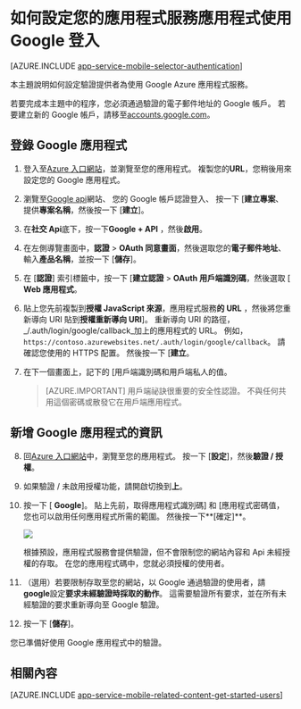 <properties
    pageTitle="如何設定 Google 驗證您的應用程式服務應用程式"
    description="瞭解如何設定 Google 驗證您的應用程式服務應用程式。"
    services="app-service"
    documentationCenter=""
    authors="mattchenderson"
    manager="erikre"
    editor=""/>

<tags
    ms.service="app-service-mobile"
    ms.workload="mobile"
    ms.tgt_pltfrm="na"
    ms.devlang="multiple"
    ms.topic="article"
    ms.date="10/01/2016"
    ms.author="mahender"/>

# <a name="how-to-configure-your-app-service-application-to-use-google-login"></a>如何設定您的應用程式服務應用程式使用 Google 登入

[AZURE.INCLUDE [app-service-mobile-selector-authentication](../../includes/app-service-mobile-selector-authentication.md)]

本主題說明如何設定驗證提供者為使用 Google Azure 應用程式服務。

若要完成本主題中的程序，您必須通過驗證的電子郵件地址的 Google 帳戶。 若要建立新的 Google 帳戶，請移至[accounts.google.com](http://go.microsoft.com/fwlink/p/?LinkId=268302)。

## <a name="register"></a>登錄 Google 應用程式

1. 登入至[Azure 入口網站]，並瀏覽至您的應用程式。 複製您的**URL**，您稍後用來設定您的 Google 應用程式。

2. 瀏覽至[Google api](http://go.microsoft.com/fwlink/p/?LinkId=268303)網站、 您的 Google 帳戶認證登入、 按一下 [**建立專案**、 提供**專案名稱**，然後按一下 [**建立**]。

3. 在**社交 Api**底下，按一下**Google + API** ，然後**啟用**。

4. 在左側導覽畫面中，**認證** > **OAuth 同意畫面**，然後選取您的**電子郵件地址**、 輸入**產品名稱**，並按一下 [**儲存**]。

5. 在 [**認證**] 索引標籤中，按一下 [**建立認證** > **OAuth 用戶端識別碼**，然後選取 [ **Web 應用程式**。

6. 貼上您先前複製到**授權 JavaScript 來源**，應用程式服務**的 URL** ，然後將您重新導向 URI 貼到**授權重新導向 URI**]。 重新導向 URI 的路徑， _/.auth/login/google/callback_加上的應用程式的 URL。 例如， `https://contoso.azurewebsites.net/.auth/login/google/callback`。 請確認您使用的 HTTPS 配置。 然後按一下 [**建立**。

7. 在下一個畫面上，記下的 [用戶端識別碼和用戶端私人的值。


    > [AZURE.IMPORTANT]
    用戶端祕訣很重要的安全性認證。 不與任何共用這個密碼或散發它在用戶端應用程式。


## <a name="secrets"></a>新增 Google 應用程式的資訊

8. 回[Azure 入口網站]中，瀏覽至您的應用程式。 按一下 [**設定**]，然後**驗證 / 授權**。

9. 如果驗證 / 未啟用授權功能，請開啟切換到**上**。

10. 按一下 [ **Google**]。 貼上先前，取得應用程式識別碼] 和 [應用程式密碼值，您也可以啟用任何應用程式所需的範圍。 然後按一下**[確定]**。

    ![][1]

    根據預設，應用程式服務會提供驗證，但不會限制您的網站內容和 Api 未經授權的存取。 在您的應用程式碼中，您就必須授權的使用者。

17. （選用）若要限制存取至您的網站，以 Google 通過驗證的使用者，請**google**設定**要求未經驗證時採取的動作**。 這需要驗證所有要求，並在所有未經驗證的要求重新導向至 Google 驗證。

12. 按一下 [**儲存**]。

您已準備好使用 Google 應用程式中的驗證。

## <a name="related-content"></a>相關內容

[AZURE.INCLUDE [app-service-mobile-related-content-get-started-users](../../includes/app-service-mobile-related-content-get-started-users.md)]


<!-- Anchors. -->

<!-- Images. -->

[0]: ./media/app-service-mobile-how-to-configure-google-authentication/mobile-app-google-redirect.png
[1]: ./media/app-service-mobile-how-to-configure-google-authentication/mobile-app-google-settings.png

<!-- URLs. -->

[Google apis]: http://go.microsoft.com/fwlink/p/?LinkId=268303

[Azure 入口網站]: https://portal.azure.com/

